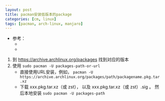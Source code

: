 ```yaml
---
layout: post
title: pacman安装低版本的package
categories: [cm, linux]
tags: [pacman, arch-linux, manjaro]
---
```


* 参考： 
  * []()
  * []()


1. 到 <https://archive.archlinux.org/packages> 找到对应的版本
1. 使用 `sudo pacman -U packages-path-or-url`
    * 直接使用URL安装，例如， `pacman -U https://archive.archlinux.org/packages/path/packagename.pkg.tar.xz`
    * 下载 xxx.pkg.tar.xz（或 zst）， 以及 xxx.pkg.tar.xz（或 zst）.sig 。 然后本地安装 `sudo pacman -U packages-path`





